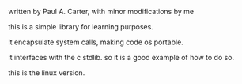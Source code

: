 written by Paul A. Carter, with minor modifications by me

this is a simple library for learning purposes.

it encapsulate system calls, making code os portable.

it interfaces with the c stdlib. so it is a good example of how to do so.

this is the linux version.
